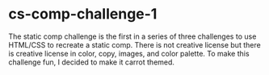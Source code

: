 # cs-comp-challenge-1

The static comp challenge is the first in a series of three challenges to use HTML/CSS to recreate a static comp.
There is not creative license but there is creative license in color, copy, images, and color palette. 
To make this challenge fun, I decided to make it carrot themed. 
